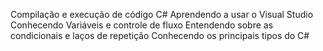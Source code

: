 Compilação e execução de código C#
Aprendendo a usar o Visual Studio
Conhecendo Variáveis e controle de fluxo
Entendendo sobre as condicionais e laços de repetição
Conhecendo os principais tipos do C#
